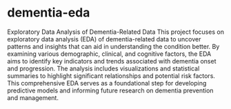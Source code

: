 # dementia-eda
Exploratory Data Analysis of Dementia-Related Data
This project focuses on exploratory data analysis (EDA) of dementia-related data to uncover patterns and insights that can aid in understanding the condition better. By examining various demographic, clinical, and cognitive factors, the EDA aims to identify key indicators and trends associated with dementia onset and progression. The analysis includes visualizations and statistical summaries to highlight significant relationships and potential risk factors. This comprehensive EDA serves as a foundational step for developing predictive models and informing future research on dementia prevention and management.
